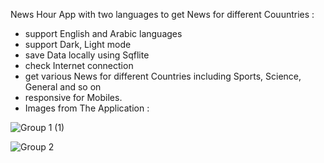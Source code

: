 News Hour App with two languages to get News for different Couuntries :

- support English and Arabic languages
- support Dark, Light mode
- save Data locally using Sqflite
- check Internet connection
- get various News for different Countries including Sports, Science, General and so on
- responsive for Mobiles.
- Images from The Application :

![Group 1 (1)](https://user-images.githubusercontent.com/101422982/234333657-aa7e2f0a-77dc-4dc2-a5ae-283886b1cc8a.png)


![Group 2](https://github.com/mohamedyasser951/NewsHour/assets/101422982/d29a143c-ae64-4cc4-a9c9-cef17ad2d136)
